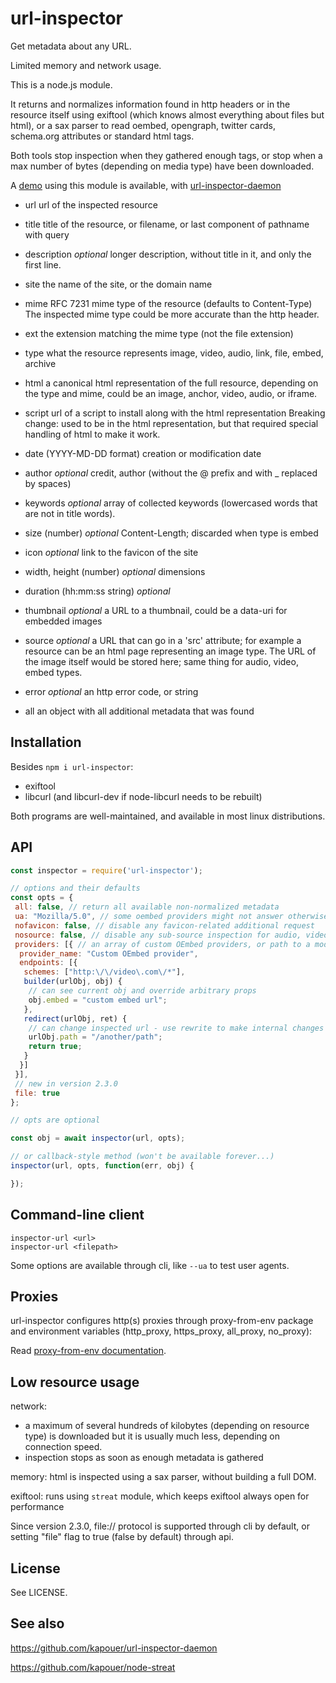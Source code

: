 url-inspector
=============

Get metadata about any URL.

Limited memory and network usage.

This is a node.js module.

It returns and normalizes information found in http headers or in the resource
itself using exiftool (which knows almost everything about files but html),
or a sax parser to read oembed, opengraph, twitter cards, schema.org attributes
or standard html tags.

Both tools stop inspection when they gathered enough tags, or stop when a max number
of bytes (depending on media type) have been downloaded.

A [demo](http://inspector.eda.sarl) using this module is available,
with [url-inspector-daemon](http://github.com/kapouer/url-inspector-daemon)

* url
  url of the inspected resource

* title
  title of the resource, or filename, or last component of pathname with query

* description
  *optional* longer description, without title in it, and only the first line.

* site
  the name of the site, or the domain name

* mime
  RFC 7231 mime type of the resource (defaults to Content-Type)
  The inspected mime type could be more accurate than the http header.

* ext
  the extension matching the mime type (not the file extension)

* type
  what the resource represents
  image, video, audio, link, file, embed, archive

* html
  a canonical html representation of the full resource,
  depending on the type and mime, could be an image, anchor, video, audio, or iframe.

* script
  url of a script to install along with the html representation
  Breaking change: used to be in the html representation, but that required
  special handling of html to make it work.

* date (YYYY-MD-DD format)
  creation or modification date

* author
  *optional* credit, author (without the @ prefix and with _ replaced by spaces)

* keywords
  *optional* array of collected keywords (lowercased words that are not in title words).

* size (number)
  *optional* Content-Length; discarded when type is embed

* icon
  *optional* link to the favicon of the site

* width, height (number)
  *optional* dimensions

* duration (hh:mm:ss string)
  *optional*

* thumbnail
  *optional* a URL to a thumbnail, could be a data-uri for embedded images

* source
  *optional* a URL that can go in a 'src' attribute; for example a resource can
  be an html page representing an image type. The URL of the image itself would
  be stored here; same thing for audio, video, embed types.

* error
  *optional* an http error code, or string

* all
  an object with all additional metadata that was found

Installation
------------

Besides `npm i url-inspector`:

* exiftool
* libcurl (and libcurl-dev if node-libcurl needs to be rebuilt)

Both programs are well-maintained, and available in most linux distributions.

API
---

```js
const inspector = require('url-inspector');

// options and their defaults
const opts = {
 all: false, // return all available non-normalized metadata
 ua: "Mozilla/5.0", // some oembed providers might not answer otherwise
 nofavicon: false, // disable any favicon-related additional request
 nosource: false, // disable any sub-source inspection for audio, video, image types
 providers: [{ // an array of custom OEmbed providers, or path to a module exporting such an array
  provider_name: "Custom OEmbed provider",
  endpoints: [{
   schemes: ["http:\/\/video\.com\/*"],
   builder(urlObj, obj) {
    // can see current obj and override arbitrary props
    obj.embed = "custom embed url";
   },
   redirect(urlObj, ret) {
    // can change inspected url - use rewrite to make internal changes
    urlObj.path = "/another/path";
    return true;
   }
  }]
 }],
 // new in version 2.3.0
 file: true
};

// opts are optional

const obj = await inspector(url, opts);

// or callback-style method (won't be available forever...)
inspector(url, opts, function(err, obj) {

});

```

Command-line client
-------------------

```shell
inspector-url <url>
inspector-url <filepath>
```

Some options are available through cli, like `--ua` to test user agents.

Proxies
-------

url-inspector configures http(s) proxies through proxy-from-env package
and environment variables (http_proxy, https_proxy, all_proxy, no_proxy):

Read [proxy-from-env documentation](https://github.com/Rob--W/proxy-from-env#environment-variables).

Low resource usage
------------------

network:

* a maximum of several hundreds of kilobytes (depending on resource type) is downloaded
  but it is usually much less, depending on connection speed.
* inspection stops as soon as enough metadata is gathered

memory: html is inspected using a sax parser, without building a full DOM.

exiftool: runs using `streat` module, which keeps exiftool always open for performance

Since version 2.3.0, file:// protocol is supported through cli by default,
or setting "file" flag to true (false by default) through api.

License
-------

See LICENSE.

See also
--------

<https://github.com/kapouer/url-inspector-daemon>

<https://github.com/kapouer/node-streat>
